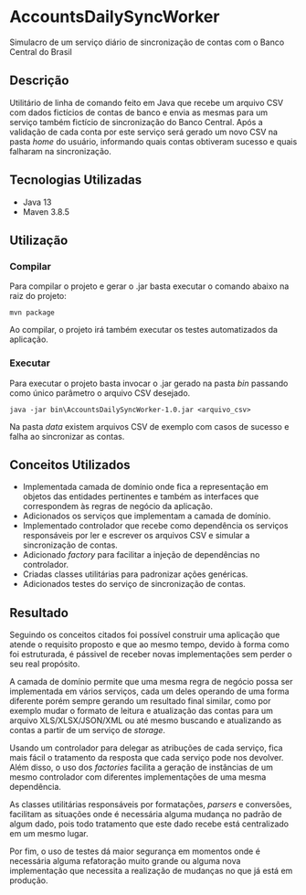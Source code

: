 # AccountsDailySyncWorker
Simulacro de um serviço diário de sincronização de contas com o Banco Central do Brasil

## Descrição
Utilitário de linha de comando feito em Java que recebe um arquivo CSV com dados fictícios de contas de banco e envia as mesmas para um serviço também fictício de sincronização do Banco Central.
Após a validação de cada conta por este serviço será gerado um novo CSV na pasta _home_ do usuário, informando quais contas obtiveram sucesso e quais falharam na sincronização.

## Tecnologias Utilizadas
- Java 13
- Maven 3.8.5

## Utilização

### Compilar
Para compilar o projeto e gerar o .jar basta executar o comando abaixo na raiz do projeto:
```shell
mvn package
```
Ao compilar, o projeto irá também executar os testes automatizados da aplicação.

### Executar
Para executar o projeto basta invocar o .jar gerado na pasta _bin_ passando como único parâmetro o arquivo CSV desejado.
```shell
java -jar bin\AccountsDailySyncWorker-1.0.jar <arquivo_csv>
```
Na pasta _data_ existem arquivos CSV de exemplo com casos de sucesso e falha ao sincronizar as contas.

## Conceitos Utilizados
- Implementada camada de domínio onde fica a representação em objetos das entidades pertinentes e também as interfaces que correspondem às regras de negócio da aplicação.
- Adicionados os serviços que implementam a camada de domínio.
- Implementado controlador que recebe como dependência os serviços responsáveis por ler e escrever os arquivos CSV e simular a sincronização de contas.
- Adicionado _factory_ para facilitar a injeção de dependências no controlador.
- Criadas classes utilitárias para padronizar ações genéricas.
- Adicionados testes do serviço de sincronização de contas.

## Resultado
Seguindo os conceitos citados foi possível construir uma aplicação que atende o requisito proposto e que ao mesmo tempo, devido à forma como foi estruturada, é pássivel de receber novas implementações sem perder o seu real propósito. 

A camada de domínio permite que uma mesma regra de negócio possa ser implementada em vários serviços, cada um deles operando de uma forma diferente porém sempre gerando um resultado final similar, como por exemplo mudar o formato de leitura e atualização das contas para um arquivo XLS/XLSX/JSON/XML ou até mesmo buscando e atualizando as contas a partir de um serviço de _storage_.

Usando um controlador para delegar as atribuções de cada serviço, fica mais fácil o tratamento da resposta que cada serviço pode nos devolver. Além disso, o uso dos _factories_ facilita a geração de instâncias de um mesmo controlador com diferentes implementações de uma mesma dependência.

As classes utilitárias responsáveis por formatações, _parsers_ e conversões, facilitam as situações onde é necessária alguma mudança no padrão de algum dado, pois todo tratamento que este dado recebe está centralizado em um mesmo lugar.

Por fim, o uso de testes dá maior segurança em momentos onde é necessária alguma refatoração muito grande ou alguma nova implementação que necessita a realização de mudanças no que já está em produção.
